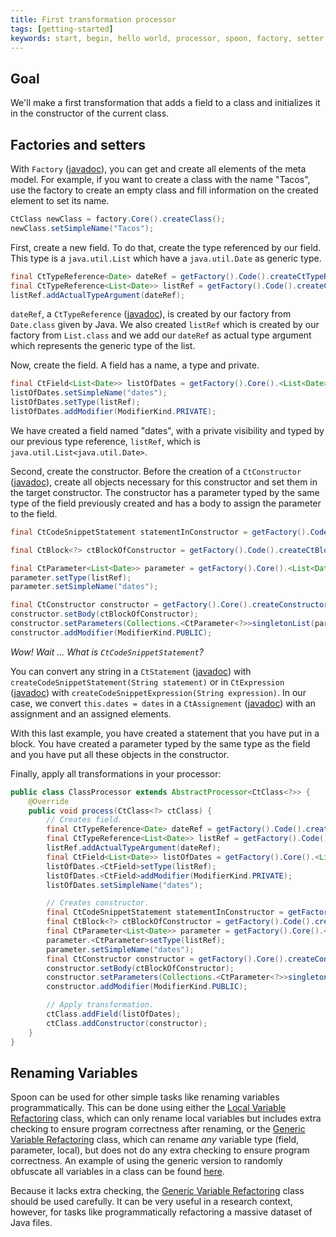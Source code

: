 ```yaml
---
title: First transformation processor
tags: [getting-started]
keywords: start, begin, hello world, processor, spoon, factory, setter
---
```



## Goal


We'll make a first transformation that adds a field to a class
and initializes it in the constructor of the current class.


## Factories and setters

With `Factory` ([javadoc](http://spoon.gforge.inria.fr/mvnsites/spoon-core/apidocs/spoon/reflect/factory/Factory.html)), 
you can get and create all elements of the meta model. For example, if you want 
to create a class with the name "Tacos", use the factory to create an empty class 
and fill information on the created element to set its name.

```java
CtClass newClass = factory.Core().createClass();
newClass.setSimpleName("Tacos");
```

First, create a new field. To do that, create the type referenced by our field. 
This type is a `java.util.List` which have a `java.util.Date` as generic type.

```java
final CtTypeReference<Date> dateRef = getFactory().Code().createCtTypeReference(Date.class);
final CtTypeReference<List<Date>> listRef = getFactory().Code().createCtTypeReference(List.class);
listRef.addActualTypeArgument(dateRef);
```

`dateRef`, a `CtTypeReference` ([javadoc](http://spoon.gforge.inria.fr/mvnsites/spoon-core/apidocs/spoon/reflect/reference/CtTypeReference.html)), 
is created by our factory from `Date.class` given by Java. We also created `listRef` which 
is created by our factory from `List.class` and we add our `dateRef` as actual type argument 
which represents the generic type of the list.

Now, create the field. A field has a name, a type and private.

```java
final CtField<List<Date>> listOfDates = getFactory().Core().<List<Date>>createField();
listOfDates.setSimpleName("dates");
listOfDates.setType(listRef);
listOfDates.addModifier(ModifierKind.PRIVATE);
```

We have created a field named "dates", with a private visibility and typed by our previous type reference, 
`listRef`, which is `java.util.List<java.util.Date>`. 

Second, create the constructor. Before the creation of a `CtConstructor` ([javadoc](http://spoon.gforge.inria.fr/mvnsites/spoon-core/apidocs/spoon/reflect/declaration/CtConstructor.html)), 
create all objects necessary for this constructor and set them in the target constructor. 
The constructor has a parameter typed by the same type of the field previously created 
and has a body to assign the parameter to the field.

```java
final CtCodeSnippetStatement statementInConstructor = getFactory().Code().createCodeSnippetStatement("this.dates = dates");

final CtBlock<?> ctBlockOfConstructor = getFactory().Code().createCtBlock(statementInConstructor);

final CtParameter<List<Date>> parameter = getFactory().Core().<List<Date>>createParameter();
parameter.setType(listRef);
parameter.setSimpleName("dates");

final CtConstructor constructor = getFactory().Core().createConstructor();
constructor.setBody(ctBlockOfConstructor);
constructor.setParameters(Collections.<CtParameter<?>>singletonList(parameter));
constructor.addModifier(ModifierKind.PUBLIC);
```

*Wow! Wait ... What is `CtCodeSnippetStatement`?*

You can convert any string in a `CtStatement` ([javadoc](http://spoon.gforge.inria.fr/mvnsites/spoon-core/apidocs/spoon/reflect/code/CtStatement.html)) 
with `createCodeSnippetStatement(String statement)` or in `CtExpression` ([javadoc](http://spoon.gforge.inria.fr/mvnsites/spoon-core/apidocs/spoon/reflect/code/CtExpression.html)) 
with `createCodeSnippetExpression(String expression)`. In our case, we convert `this.dates = dates` 
in a `CtAssignement` ([javadoc](http://spoon.gforge.inria.fr/mvnsites/spoon-core/apidocs/spoon/reflect/code/CtAssignment.html)) 
with an assignment and an assigned elements.

With this last example, you have created a statement that you have put in a block. 
You have created a parameter typed by the same type as the field and 
you have put all these objects in the constructor.

Finally, apply all transformations in your processor:

```java
public class ClassProcessor extends AbstractProcessor<CtClass<?>> {
	@Override
	public void process(CtClass<?> ctClass) {
		// Creates field.
		final CtTypeReference<Date> dateRef = getFactory().Code().createCtTypeReference(Date.class);
		final CtTypeReference<List<Date>> listRef = getFactory().Code().createCtTypeReference(List.class);
		listRef.addActualTypeArgument(dateRef);
		final CtField<List<Date>> listOfDates = getFactory().Core().<List<Date>>createField();
		listOfDates.<CtField>setType(listRef);
		listOfDates.<CtField>addModifier(ModifierKind.PRIVATE);
		listOfDates.setSimpleName("dates");

		// Creates constructor.
		final CtCodeSnippetStatement statementInConstructor = getFactory().Code().createCodeSnippetStatement("this.dates = dates");
		final CtBlock<?> ctBlockOfConstructor = getFactory().Code().createCtBlock(statementInConstructor);
		final CtParameter<List<Date>> parameter = getFactory().Core().<List<Date>>createParameter();
		parameter.<CtParameter>setType(listRef);
		parameter.setSimpleName("dates");
		final CtConstructor constructor = getFactory().Core().createConstructor();
		constructor.setBody(ctBlockOfConstructor);
		constructor.setParameters(Collections.<CtParameter<?>>singletonList(parameter));
		constructor.addModifier(ModifierKind.PUBLIC);

		// Apply transformation.
		ctClass.addField(listOfDates);
		ctClass.addConstructor(constructor);
	}
}
```

## Renaming Variables

Spoon can be used for other simple tasks like renaming variables programmatically. This can be done using either the
[Local Variable Refactoring](https://github.com/INRIA/spoon/blob/master/src/main/java/spoon/refactoring/CtRenameLocalVariableRefactoring.java)
class, which can only rename local variables but includes extra checking to ensure program correctness after renaming,
or the [Generic Variable Refactoring](https://github.com/INRIA/spoon/blob/master/src/main/java/spoon/refactoring/CtRenameGenericVariableRefactoring.java)
class, which can rename *any* variable type (field, parameter, local), but does not do any extra checking to ensure program correctness.
An example of using the generic version to randomly obfuscate all variables in a class can be found
[here](https://github.com/INRIA/spoon/blob/master/src/test/java/spoon/test/refactoring/CtRenameGenericVariableRefactoringTest.java).

Because it lacks extra checking, the [Generic Variable Refactoring](https://github.com/INRIA/spoon/blob/master/src/main/java/spoon/refactoring/CtRenameGenericVariableRefactoring.java)
class should be used carefully. It can be very useful in a research context, however, for tasks like programmatically
refactoring a massive dataset of Java files.
